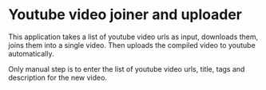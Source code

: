 Youtube video joiner and uploader
====

This application takes a list of youtube video urls as input, downloads them, joins them into a single video. 
Then uploads the compiled video to youtube automatically.

Only manual step is to enter the list of youtube video urls, title, tags and description for the new video. 
